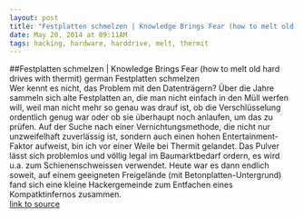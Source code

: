 ```yaml
---
layout: post
title: "Festplatten schmelzen | Knowledge Brings Fear (how to melt old hard drives with thermit) german"
date: May 20, 2014 at 09:11AM
tags: hacking, hardware, harddrive, melt, thermit
---
```

##Festplatten schmelzen | Knowledge Brings Fear (how to melt old hard drives with thermit) german
Festplatten schmelzen  
Wer kennt es nicht, das Problem mit den Datenträgern? Über die Jahre sammeln sich alte Festplatten an, die man nicht einfach in den Müll werfen will, weil man nicht mehr so genau was drauf ist, ob die Verschlüsselung ordentlich genug war oder ob sie überhaupt noch anlaufen, um das zu prüfen. Auf der Suche nach einer Vernichtungsmethode, die nicht nur unzweifelhaft zuverlässig ist, sondern auch einen hohen Entertainment-Faktor aufweist, bin ich vor einer Weile bei Thermit gelandet. Das Pulver lässt sich problemlos und völlig legal im Baumarktbedarf ordern, es wird u.a. zum Schienenschweissen verwendet. Heute war es dann endlich soweit, auf einem geeigneten Freigelände (mit Betonplatten-Untergrund) fand sich eine kleine Hackergemeinde zum Entfachen eines Kompatktinfernos zusammen.  
[link to source](http://ift.tt/1oBHQmb) 
